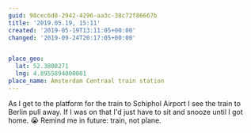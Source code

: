 ```yaml
---
guid: 98cec6d8-2942-4296-aa3c-38c72f86667b
title: '2019.05.19, 15:11'
created: '2019-05-19T13:11:05+00:00'
changed: '2019-09-24T20:17:05+00:00'


place_geo:
  lat: 52.3808271
  lng: 4.8955894000001
place_name: Amsterdam Centraal train station
---
```


As I get to the platform for the train to Schiphol Airport I see the train to Berlin pull away. If I was on that I'd just have to sit and snooze until I got home. 😭 Remind me in future: train, not plane. 
